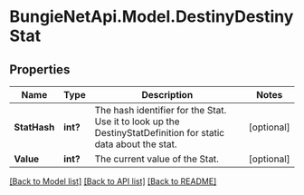 # BungieNetApi.Model.DestinyDestinyStat
## Properties

Name | Type | Description | Notes
------------ | ------------- | ------------- | -------------
**StatHash** | **int?** | The hash identifier for the Stat. Use it to look up the DestinyStatDefinition for static data about the stat. | [optional] 
**Value** | **int?** | The current value of the Stat. | [optional] 

[[Back to Model list]](../README.md#documentation-for-models) [[Back to API list]](../README.md#documentation-for-api-endpoints) [[Back to README]](../README.md)

